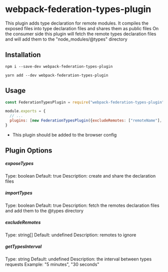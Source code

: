 # webpack-federation-types-plugin

This plugin adds type declaration for remote modules.
It compiles the exposed files into type declaration files and shares them as public files
On the consumer side this plugin will fetch the remote types declaration files and will add them to the "node_modules/@types" directory

## Installation

`npm i --save-dev webpack-federation-types-plugin`

`yarn add --dev webpack-federation-types-plugin`

## Usage

```javascript
const FederationTypesPlugin = require("webpack-federation-types-plugin")

module.exports = {
  // ...
  plugins: [new FederationTypesPlugin({excludeRemotes: ["remoteName"], importTypes: true, exposeTypes: true})],
}
```

- This plugin should be added to the browser config

## Plugin Options

##### exposeTypes

Type: boolean
Default: true
Description: create and share the declaration files
##### importTypes

Type: boolean
Default: true
Description: fetch the remotes declaration files and add them to the @types directory

##### excludeRemotes

Type: string[]
Default: undefined
Description: remotes to ignore

##### getTypesInterval

Type: string
Default: undefined
Description: the interval between types requests
Example: "5 minutes", "30 seconds"